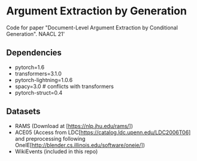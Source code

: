 # Argument Extraction by Generation

Code for paper "Document-Level Argument Extraction by Conditional Generation". NAACL 21'


## Dependencies 
- pytorch=1.6 
- transformers=3.1.0
- pytorch-lightning=1.0.6
- spacy=3.0 # conflicts with transformers
- pytorch-struct=0.4 

## Datasets
- RAMS (Download at [https://nlp.jhu.edu/rams/])
- ACE05 (Access from LDC[https://catalog.ldc.upenn.edu/LDC2006T06] and preprocessing following OneIE[http://blender.cs.illinois.edu/software/oneie/])
- WikiEvents (included in this repo)
